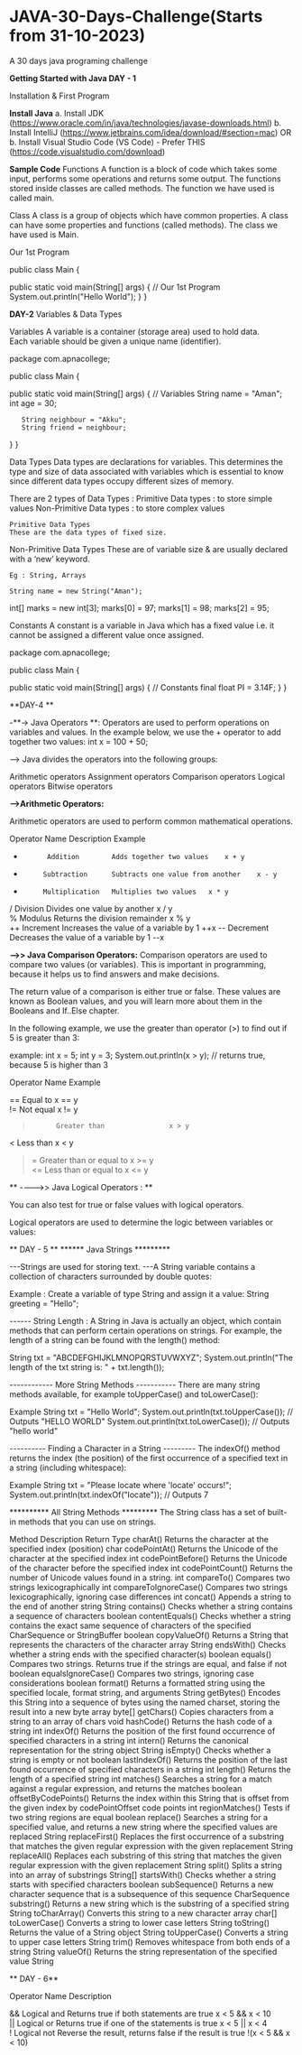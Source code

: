 # JAVA-30-Days-Challenge(Starts from 31-10-2023)
A 30 days java programing challenge

**Getting Started with Java DAY - 1**

Installation & First Program

**Install Java**
a. Install JDK (https://www.oracle.com/in/java/technologies/javase-downloads.html)
b. Install IntelliJ (https://www.jetbrains.com/idea/download/#section=mac)
		OR
b. Install Visual Studio Code (VS Code) - Prefer THIS (https://code.visualstudio.com/download)



**Sample Code**
Functions
A function is a block of code which takes some input, performs some operations and returns some output. 
The functions stored inside classes are called methods.
The function we have used is called main.

Class
A class is a group of objects which have common properties. A class can have some properties and functions (called methods).
The class we have used is Main.

Our 1st Program

public class Main {

   public static void main(String[] args) {
  // Our 1st Program
       System.out.println("Hello World");
   }
}

**DAY-2**
Variables & Data Types

Variables
A variable is a container (storage area) used to hold data.  
Each variable should be given a unique name (identifier).  

package com.apnacollege;

public class Main {

   public static void main(String[] args) {
      // Variables
       String name = "Aman";
       int age = 30;

       String neighbour = "Akku";
       String friend = neighbour;
   }
}


Data Types
Data types are declarations for variables. This determines the type and size of  data associated with variables which is essential to know since different data  types occupy different sizes of memory.

There are 2 types of Data Types :
Primitive Data types : to store simple values
Non-Primitive Data types : to store complex values

	Primitive Data Types
	These are the data types of fixed size.
Non-Primitive Data Types
	These are of variable size & are usually declared with a ‘new’ keyword.

	Eg : String, Arrays

	String name = new String("Aman");
int[] marks = new int[3];
marks[0] = 97;
marks[1] = 98;
marks[2] = 95;

Constants
A constant is a variable in Java which has a fixed value i.e. it cannot be assigned a different value once assigned.

package com.apnacollege;

public class Main {

   public static void main(String[] args) {
  // Constants
       final float PI = 3.14F;
   }
}

**DAY-4 **

-**-> Java Operators **:
Operators are used to perform operations on variables and values.
In the example below, we use the + operator to add together two values:
int x = 100 + 50;

--> Java divides the operators into the following groups:

Arithmetic operators
Assignment operators
Comparison operators
Logical operators
Bitwise operators

**-->Arithmetic Operators:**

Arithmetic operators are used to perform common mathematical operations.

Operator  	Name	        Description	Example	
+	        Addition	    Adds together two values	x + y	
-	       Subtraction	    Subtracts one value from another	x - y	
*	       Multiplication	Multiplies two values	x * y	
/	        Division	    Divides one value by another	x / y	
%	        Modulus	        Returns the division remainder	x % y	
++	        Increment	    Increases the value of a variable by 1	++x	
--	        Decrement	    Decreases the value of a variable by 1	--x

**-->> Java Comparison Operators:**
Comparison operators are used to compare two values (or variables). This is important in programming, because it helps us to find answers and make decisions.

The return value of a comparison is either true or false. These values are known as Boolean values, and you will learn more about them in the Booleans and If..Else chapter.

In the following example, we use the greater than operator (>) to find out if 5 is greater than 3:

example:
int x = 5;
int y = 3;
System.out.println(x > y); // returns true, because 5 is higher than 3

Operator	Name	                    Example	

==	        Equal to	                x == y	
!=	        Not equal	                x != y	
>	        Greater than	            x > y	
<	        Less than	                x < y	
>=	        Greater than or equal to	x >= y	
<=	        Less than or equal to	    x <= y	

**
---->> Java Logical Operators : **

You can also test for true or false values with logical operators.

Logical operators are used to determine the logic between variables or values:

** DAY - 5 **
******  Java Strings *********

---Strings are used for storing text.
---A String variable contains a collection of characters surrounded by double quotes:

Example : 
Create a variable of type String and assign it a value:
String greeting = "Hello";

------ String Length :
A String in Java is actually an object, which contain methods that can perform certain operations on strings. 
For example, the length of a string can be found with the length() method:

String txt = "ABCDEFGHIJKLMNOPQRSTUVWXYZ";
System.out.println("The length of the txt string is: " + txt.length());

------------ More String Methods -----------
There are many string methods available, for example toUpperCase() and toLowerCase():

Example
String txt = "Hello World";
System.out.println(txt.toUpperCase());   // Outputs "HELLO WORLD"
System.out.println(txt.toLowerCase());   // Outputs "hello world"

---------- Finding a Character in a String ---------
The indexOf() method returns the index (the position) of the first occurrence of a specified text in a string (including whitespace):

Example
String txt = "Please locate where 'locate' occurs!";
System.out.println(txt.indexOf("locate")); // Outputs 7

**********   All String Methods *********
The String class has a set of built-in methods that you can use on strings.

Method	           Description	                                                        Return Type
charAt()	Returns the character at the specified index (position)	                    char
codePointAt()	Returns the Unicode of the character at the specified index	            int
codePointBefore()	Returns the Unicode of the character before the specified index	    int
codePointCount()	Returns the number of Unicode values found in a string.	            int
compareTo()	Compares two strings lexicographically	                                    int
compareToIgnoreCase()	Compares two strings lexicographically, ignoring case differences	int
concat()	Appends a string to the end of another string	                            String
contains()	Checks whether a string contains a sequence of characters	                boolean
contentEquals()	Checks whether a string contains the exact same sequence of characters of the specified CharSequence or StringBuffer	boolean
copyValueOf()	Returns a String that represents the characters of the character array	 String
endsWith()	Checks whether a string ends with the specified character(s)	            boolean
equals()	Compares two strings. Returns true if the strings are equal, and false if not	boolean
equalsIgnoreCase()	Compares two strings, ignoring case considerations	                boolean
format()	Returns a formatted string using the specified locale, format string, and arguments	String
getBytes()	Encodes this String into a sequence of bytes using the named charset, storing the result into a new byte array	byte[]
getChars()	Copies characters from a string to an array of chars	                    void
hashCode()	Returns the hash code of a string	                                        int
indexOf()	Returns the position of the first found occurrence of specified characters in a string	int
intern()	Returns the canonical representation for the string object	                String
isEmpty()	Checks whether a string is empty or not	boolean
lastIndexOf()	Returns the position of the last found occurrence of specified characters in a string	int
length()	Returns the length of a specified string	                                    int
matches()	Searches a string for a match against a regular expression, and returns the matches	boolean
offsetByCodePoints()	Returns the index within this String that is offset from the given index by codePointOffset code points	int
regionMatches()	Tests if two string regions are equal	boolean
replace()	Searches a string for a specified value, and returns a new string where the specified values are replaced	String
replaceFirst()	Replaces the first occurrence of a substring that matches the given regular expression with the given replacement	String
replaceAll()	Replaces each substring of this string that matches the given regular expression with the given replacement	String
split()	Splits a string into an array of substrings	String[]
startsWith()	Checks whether a string starts with specified characters	boolean
subSequence()	Returns a new character sequence that is a subsequence of this sequence	CharSequence
substring()	Returns a new string which is the substring of a specified string	String
toCharArray()	Converts this string to a new character array	char[]
toLowerCase()	Converts a string to lower case letters	String
toString()	Returns the value of a String object	String
toUpperCase()	Converts a string to upper case letters	String
trim()	Removes whitespace from both ends of a string	String
valueOf()	Returns the string representation of the specified value	String

** DAY - 6**



Operator	Name	            Description

&& 	        Logical and	        Returns true if both statements are true	x < 5 &&  x < 10	
||          Logical or	        Returns true if one of the statements is true	x < 5 || x < 4	
!	        Logical not	        Reverse the result, returns false if the result is true	!(x < 5 && x < 10)	


